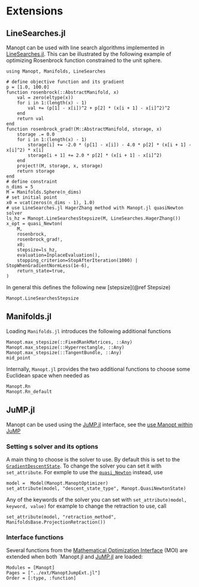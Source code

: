 # Extensions

## LineSearches.jl

Manopt can be used with line search algorithms implemented in [LineSearches.jl](https://github.com/JuliaNLSolvers/LineSearches.jl).
This can be illustrated by the following example of optimizing Rosenbrock function constrained to the unit sphere.

```@example
using Manopt, Manifolds, LineSearches

# define objective function and its gradient
p = [1.0, 100.0]
function rosenbrock(::AbstractManifold, x)
    val = zero(eltype(x))
    for i in 1:(length(x) - 1)
        val += (p[1] - x[i])^2 + p[2] * (x[i + 1] - x[i]^2)^2
    end
    return val
end
function rosenbrock_grad!(M::AbstractManifold, storage, x)
    storage .= 0.0
    for i in 1:(length(x) - 1)
        storage[i] += -2.0 * (p[1] - x[i]) - 4.0 * p[2] * (x[i + 1] - x[i]^2) * x[i]
        storage[i + 1] += 2.0 * p[2] * (x[i + 1] - x[i]^2)
    end
    project!(M, storage, x, storage)
    return storage
end
# define constraint
n_dims = 5
M = Manifolds.Sphere(n_dims)
# set initial point
x0 = vcat(zeros(n_dims - 1), 1.0)
# use LineSearches.jl HagerZhang method with Manopt.jl quasiNewton solver
ls_hz = Manopt.LineSearchesStepsize(M, LineSearches.HagerZhang())
x_opt = quasi_Newton(
    M,
    rosenbrock,
    rosenbrock_grad!,
    x0;
    stepsize=ls_hz,
    evaluation=InplaceEvaluation(),
    stopping_criterion=StopAfterIteration(1000) | StopWhenGradientNormLess(1e-6),
    return_state=true,
)
```

In general this defines the following new [stepsize](@ref Stepsize)

```@docs
Manopt.LineSearchesStepsize
```

## Manifolds.jl

Loading `Manifolds.jl` introduces the following additional functions

```@docs
Manopt.max_stepsize(::FixedRankMatrices, ::Any)
Manopt.max_stepsize(::Hyperrectangle, ::Any)
Manopt.max_stepsize(::TangentBundle, ::Any)
mid_point
```

Internally, `Manopt.jl` provides the two additional functions to choose some
Euclidean space when needed as

```@docs
Manopt.Rn
Manopt.Rn_default
```

## JuMP.jl

Manopt can be used using the [JuMP.jl](https://jump.dev) interface, see the [use Manopt within JuMP](tutorials/UseManoptWithinJuMP.md)

### Setting s solver and its options

A main thing to choose is the solver to use. By default this is set to the [`GradientDescentState`](@ref). To change the solver you can set it with `set_attribute`. For exmple to use the [`quasi_Newton`](@ref) instead, use

```{julia}
model =  Model(Manopt.ManoptOptimizer)
set_attribute(model, "descent_state_type", Manopt.QuasiNewtonState)
```

Any of the keywords of the solver you can set with `set_attribute)model, keyword, value)` for example to change the retraction to use, call

```{julia}
set_attribute(model, "retraction_method", ManifoldsBase.ProjectionRetraction())
```

### Interface functions

Several functions from the [Mathematical Optimization Interface](https://github.com/jump-dev/MathOptInterface.jl) (MOI) are
extended when both `Manopt.jl and [JuMP.jl](https://jump.dev) are loaded:

```@autodocs
Modules = [Manopt]
Pages = ["../ext/ManoptJumpExt.jl"]
Order = [:type, :function]
```